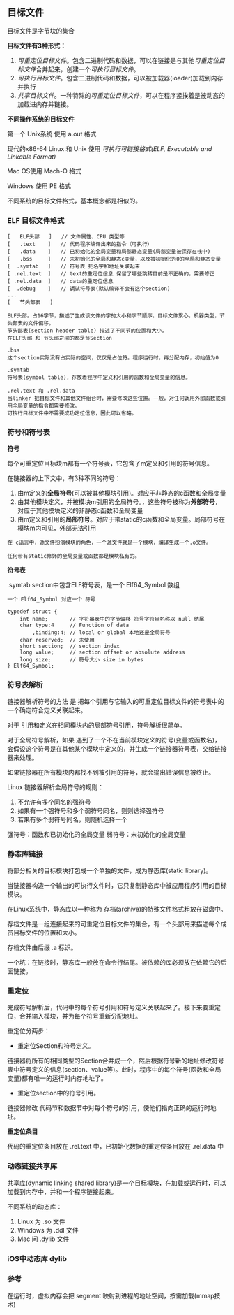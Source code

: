 
## 目标文件

目标文件是字节块的集合

**目标文件有3种形式：**

1. *可重定位目标文件*。包含二进制代码和数据，可以在链接是与其他*可重定位目标文件*合并起来，创建一个*可执行目标文件*。
2. *可执行目标文件*。包含二进制代码和数据，可以被加载器(loader)加载到内存并执行
3. *共享目标文件*。一种特殊的*可重定位目标文件*，可以在程序紧挨着是被动态的加载进内存并链接。

**不同操作系统的目标文件**

第一个 Unix系统 使用 a.out 格式

现代的x86-64 Linux 和 Unix 使用 *可执行可链接格式(ELF, Executable and Linkable Format)*

Mac OS使用 Mach-O 格式

Windows 使用 PE 格式

不同系统的目标文件格式，基本概念都是相似的。

### ELF 目标文件格式

```
[   ELF头部   ]   // 文件属性、CPU 类型等
[   .text    ]   // 代码程序编译出来的指令（可执行）
[   .data    ]   // 已初始化的全局变量和局部静态变量(局部变量被保存在栈中)
[   .bss     ]   // 未初始化的全局和静态c变量，以及被初始化为0的全局和静态变量
[  .symtab   ]   // 符号表 把名字和地址关联起来
[ .rel.text  ]   // text的重定位信息 保留了哪些跳转目前是不正确的，需要修正
[ .rel.data  ]   // data的重定位信息 
[  .debug    ]   // 调试符号表(默认编译不会有这个section)
...
[   节头部表   ]

ELF头部。占16字节，描述了生成该文件的字的大小和字节顺序，目标文件累心，机器类型，节头部表的文件偏移。
节头部表(section header table) 描述了不同节的位置和大小。 
在ELF头部 和 节头部之间的都是节Section

.bss 
这个section实际没有占实际的空间，仅仅是占位符。程序运行时，再分配内存，初始值为0

.symtab
符号表(symbol table)，存放着程序中定义和引用的函数和全局变量的信息。

.rel.text 和 .rel.data 
当linker 把目标文件和其他文件组合时，需要修改这些位置。一般，对任何调用外部函数或引用全局变量的指令都需要修改。
可执行目标文件中不需要成功定位信息，因此可以省略。

```

### 符号和符号表

**符号**

每个可重定位目标块m都有一个符号表，它包含了m定义和引用的符号信息。

在链接器的上下文中，有3种不同的符号：

1. 由m定义的**全局符号**(可以被其他模块引用)。对应于非静态的c函数和全局变量
2. 由其他模块定义，并被模块m引用的全局符号。，这些符号被称为**外部符号**，对应于其他模块定义的非静态c函数和全局变量
3. 由m定义和引用的**局部符号**。对应于带static的c函数和全局变量。局部符号在模块m内可见，外部无法引用

```
在 c语言中，源文件扮演模块的角色，一个源文件就是一个模块，编译生成一个.o文件。

任何带有static修饰的全局变量或函数都是模块私有的。
```

**符号表**

.symtab section中包含ELF符号表，是一个 Elf64_Symbol 数组

```
一个 Elf64_Symbol 对应一个 符号

typedef struct {
    int name;       // 字符串表中的字节偏移 符号字符串名称以 null 结尾
    char type:4     // Function of data
        ,binding:4; // local or global 本地还是全局符号
    char reserved;  // 未使用
    short section;  // section index
    long value;     // section offset or absolute address
    long size;      // 符号大小 size in bytes
} Elf64_Symbol;

```

### 符号表解析

链接器解析符号的方法 是 把每个引用与它输入的可重定位目标文件的符号表中的一个确定符合定义关联起来。

对于 引用和定义在相同模块内的局部符号引用，符号解析很简单。

对于全局符号解析，如果 遇到了一个不在当前模块定义的符号(变量或函数名)，会假设这个符号是在其他某个模块中定义的，并生成一个链接器符号表，交给链接器来处理。

如果链接器在所有模块内都找不到被引用的符号，就会输出错误信息被终止。

Linux 链接器解析全局符号的规则：
1. 不允许有多个同名的强符号
2. 如果有一个强符号和多个弱符号同名，则则选择强符号
3. 若果有多个弱符号同名，则随机选择一个

强符号：函数和已初始化的全局变量
弱符号：未初始化的全局变量

### 静态库链接

将部分相关的目标模块打包成一个单独的文件，成为静态库(static library)。

当链接器构造一个输出的可执行文件时，它只复制静态库中被应用程序引用的目标模块。

在Linux系统中，静态库以一种称为 存档(archive)的特殊文件格式粗放在磁盘中。

存档文件是一组连接起来的可重定位目标文件的集合，有一个头部用来描述每个成员目标文件的位置和大小。

存档文件由后缀 .a 标识。

一个坑：在链接时，静态库一般放在命令行结尾。被依赖的库必须放在依赖它的后面链接。

### 重定位

完成符号解析后，代码中的每个符号引用和符号定义关联起来了。接下来要重定位，合并输入模块，并为每个符号重新分配地址。

重定位分两步：
- 重定位Section和符号定义。

链接器将所有的相同类型的Section合并成一个，然后根据符号新的地址修改符号表中符号定义的信息(section、value等)。此时，程序中的每个符号(函数和全局变量)都有唯一的运行时内存地址了。

- 重定位section中的符号引用。

链接器修改 代码节和数据节中对每个符号的引用，使他们指向正确的运行时地址。

**重定位条目**

代码的重定位条目放在 .rel.text 中，已初始化数据的重定位条目放在 .rel.data 中


### 动态链接共享库

共享库(dynamic linking shared library)是一个目标模块，在加载或运行时，可以加载到内存中，并和一个程序链接起来。

不同系统的动态库：

1. Linux 为 .so 文件
2. Windows 为 .ddl 文件
3. Mac 问 .dylib 文件




### iOS中动态库 dylib





### 参考


在运行时，虚拟内存会把 segment 映射到进程的地址空间，按需加载(mmap技术)